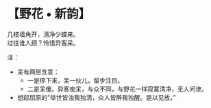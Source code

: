 # 【野花 • 新韵】

几枝墙角开，清净少蝶来。   
过往谁人顾？怜惜异客呆。

注：
- 呆有两层含意：
  - 一是停下来，呆一伙儿，留步注目。
  - 二是呆傻。异客痴呆，与众不同，与野花一样寂寞清净，无人问津。
- 想起屈原的"举世皆浊我独清，众人皆醉我独醒。是以见放。”